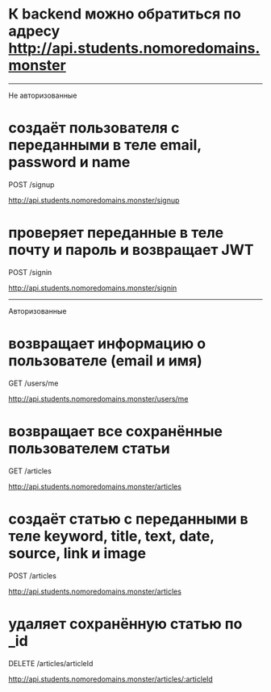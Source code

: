 # К backend можно обратиться по адресу http://api.students.nomoredomains.monster

-----------------------------------------------------

Не авторизованные

# создаёт пользователя с переданными в теле email, password и name
POST /signup

http://api.students.nomoredomains.monster/signup


# проверяет переданные в теле почту и пароль и возвращает JWT
POST /signin

http://api.students.nomoredomains.monster/signin

-----------------------------------------------------

Авторизованные

# возвращает информацию о пользователе (email и имя)
GET /users/me

http://api.students.nomoredomains.monster/users/me

# возвращает все сохранённые пользователем статьи
GET /articles

http://api.students.nomoredomains.monster/articles

# создаёт статью с переданными в теле keyword, title, text, date, source, link и image
POST /articles

http://api.students.nomoredomains.monster/articles

# удаляет сохранённую статью  по _id
DELETE /articles/articleId

http://api.students.nomoredomains.monster/articles/:articleId 

